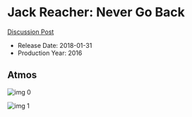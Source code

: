 # Jack Reacher: Never Go Back

[Discussion Post](https://www.avsforum.com/threads/bass-eq-for-filtered-movies.2995212/post-56819496)

* Release Date: 2018-01-31
* Production Year: 2016

## Atmos

![img 0](https://fanart.tv/fanart/movies/343611/moviethumb/jack-reacher-never-go-back-5812537f0e74b.jpg)

![img 1](https://i.imgur.com/kOdPeTU.png)

